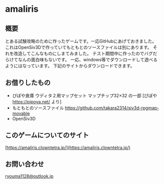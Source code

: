 # amaliris
## 概要
とある試験攻略のために作ったゲームです。一応GitHubにあげておきました。
これはOpenSiv3Dで作っていてもともとのソースファイルは別にあります。
それを改造してこんなものにしまてみました。
テスト期間中に作ったのでバグだらけてなんの面白味もないです。
一応、windows等でダウンロードして遊べるようにはなっています。
下記のサイトからダウンロードできます。

## お借りしたもの
- ぴぽや倉庫 ウディタ２用マップセット マップチップ32×32 の一部 [ぴぽや https://pipoya.net/ より]
- もともとのソースファイル https://github.com/takara2314/siv3d-rpgmap-movable
- OpenSiv3D

## このゲームについてのサイト
[https://amaliris.clowntetra.jp/](https://amaliris.clowntetra.jp/)

## お問い合わせ
ryouma1128@outlook.jp
